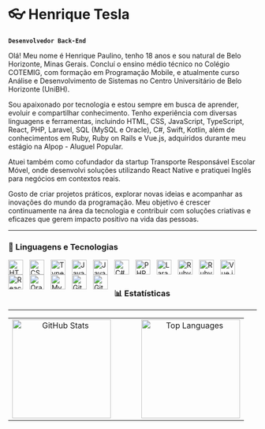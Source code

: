 #  👓 Henrique Tesla

**`Desenvolvedor Back-End`**

Olá! Meu nome é Henrique Paulino, tenho 18 anos e sou natural de Belo Horizonte, Minas Gerais. Concluí o ensino médio técnico no Colégio COTEMIG, com formação em Programação Mobile, e atualmente curso Análise e Desenvolvimento de Sistemas no Centro Universitário de Belo Horizonte (UniBH).

Sou apaixonado por tecnologia e estou sempre em busca de aprender, evoluir e compartilhar conhecimento. Tenho experiência com diversas linguagens e ferramentas, incluindo HTML, CSS, JavaScript, TypeScript, React, PHP, Laravel, SQL (MySQL e Oracle), C#, Swift, Kotlin, além de conhecimentos em Ruby, Ruby on Rails e Vue.js, adquiridos durante meu estágio na Alpop - Aluguel Popular.

Atuei também como cofundador da startup Transporte Responsável Escolar Móvel, onde desenvolvi soluções utilizando React Native e pratiquei Inglês para negócios em contextos reais.

Gosto de criar projetos práticos, explorar novas ideias e acompanhar as inovações do mundo da programação. Meu objetivo é crescer continuamente na área da tecnologia e contribuir com soluções criativas e eficazes que gerem impacto positivo na vida das pessoas. 

---

### 🤖 Linguagens e Tecnologias

<img 
    align="left" 
    alt="HTML" 
    title="HTML" 
    width="30px" 
    style="padding-right: 10px;" 
    src="https://cdn.jsdelivr.net/gh/devicons/devicon@latest/icons/html5/html5-original.svg" 
/>
<img 
    align="left" 
    alt="CSS" 
    title="CSS" 
    width="30px" 
    style="padding-right: 10px;" 
    src="https://cdn.jsdelivr.net/gh/devicons/devicon@latest/icons/css3/css3-original.svg" 
/>
<img 
    align="left" 
    alt="TypeScript" 
    title="TypeScript" 
    width="30px" 
    style="padding-right: 10px;" 
    src="https://cdn.jsdelivr.net/gh/devicons/devicon@latest/icons/typescript/typescript-original.svg" 
/>
<img 
    align="left" 
    alt="JavaScript" 
    title="JavaScript" 
    width="30px" 
    style="padding-right: 10px;" 
    src="https://cdn.jsdelivr.net/gh/devicons/devicon@latest/icons/javascript/javascript-original.svg" 
/>
<img 
    align="left" 
    alt="Java" 
    title="Java" 
    width="30px" 
    style="padding-right: 10px;" 
    src="https://cdn.jsdelivr.net/gh/devicons/devicon@latest/icons/java/java-original.svg" 
/>
<img 
    align="left" 
    alt="C#" 
    title="C#" 
    width="30px" 
    style="padding-right: 10px;" 
    src="https://cdn.jsdelivr.net/gh/devicons/devicon@latest/icons/csharp/csharp-original.svg" 
/>
<img 
    align="left" 
    alt="PHP" 
    title="PHP" 
    width="30px" 
    style="padding-right: 10px;" 
    src="https://cdn.jsdelivr.net/gh/devicons/devicon@latest/icons/php/php-original.svg" 
/>
<img 
    align="left" 
    alt="Laravel" 
    title="Laravel" 
    width="30px" 
    style="padding-right: 10px;" 
    src="https://cdn.jsdelivr.net/gh/devicons/devicon@latest/icons/laravel/laravel-original.svg" 
/>
<img 
    align="left" 
    alt="Ruby" 
    title="Ruby" 
    width="30px" 
    style="padding-right: 10px;" 
    src="https://cdn.jsdelivr.net/gh/devicons/devicon@latest/icons/ruby/ruby-original.svg" 
/>
<img 
    align="left" 
    alt="Ruby on Rails" 
    title="Ruby on Rails" 
    width="30px" 
    style="padding-right: 10px;" 
    src="https://cdn.jsdelivr.net/gh/devicons/devicon@latest/icons/rails/rails-plain.svg" 
/>
<img 
    align="left" 
    alt="Vue.js" 
    title="Vue.js" 
    width="30px" 
    style="padding-right: 10px;" 
    src="https://cdn.jsdelivr.net/gh/devicons/devicon@latest/icons/vuejs/vuejs-original.svg" 
/>
<img 
    align="left" 
    alt="React" 
    title="React" 
    width="30px" 
    style="padding-right: 10px;" 
    src="https://cdn.jsdelivr.net/gh/devicons/devicon@latest/icons/react/react-original.svg" 
/>
<img 
    align="left" 
    alt="Oracle" 
    title="Oracle" 
    width="30px" 
    style="padding-right: 10px;" 
    src="https://cdn.jsdelivr.net/gh/devicons/devicon@latest/icons/oracle/oracle-original.svg" 
/>
<img 
    align="left" 
    alt="MySQL" 
    title="MySQL" 
    width="30px" 
    style="padding-right: 10px;" 
    src="https://cdn.jsdelivr.net/gh/devicons/devicon@latest/icons/mysql/mysql-original.svg" 
/>
<img 
    align="left" 
    alt="Git" 
    title="Git" 
    width="30px" 
    style="padding-right: 10px;" 
    src="https://cdn.jsdelivr.net/gh/devicons/devicon@latest/icons/git/git-original.svg" 
/>
<img 
    align="left" 
    alt="GitHub" 
    title="GitHub" 
    width="30px" 
    style="padding-right: 10px;" 
    src="https://cdn.jsdelivr.net/gh/devicons/devicon@latest/icons/github/github-original.svg" 
/>

<br/>
<br/>

### 📊 Estatísticas
---

<table>
  <tr>
    <td align="center">
      <img 
        alt="GitHub Stats" 
        height="200" 
        src="https://github-readme-stats.vercel.app/api?username=HenriqueTesla&show_icons=true&theme=tokyonight&locale=pt-br" 
      />
    </td>
    <td width="30"></td> <!-- Espaço entre os blocos -->
    <td align="center">
      <img 
        alt="Top Languages" 
        height="200" 
        src="https://github-readme-stats.vercel.app/api/top-langs/?username=HenriqueTesla&theme=tokyonight&layout=compact&custom_title=Tecnologias&langs_count=9" 
      />
    </td>
  </tr>
</table>
